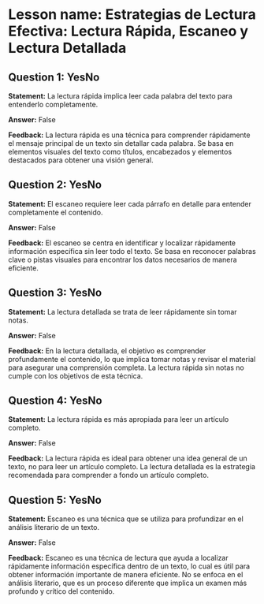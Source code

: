 # Lesson name: Estrategias de Lectura Efectiva: Lectura Rápida, Escaneo y Lectura Detallada

## Question 1: YesNo

**Statement:** La lectura rápida implica leer cada palabra del texto para entenderlo completamente.

**Answer:** False

**Feedback:**
La lectura rápida es una técnica para comprender rápidamente el mensaje principal de un texto sin detallar cada palabra. Se basa en elementos visuales del texto como títulos, encabezados y elementos destacados para obtener una visión general.


## Question 2: YesNo

**Statement:** El escaneo requiere leer cada párrafo en detalle para entender completamente el contenido.

**Answer:** False

**Feedback:**
El escaneo se centra en identificar y localizar rápidamente información específica sin leer todo el texto. Se basa en reconocer palabras clave o pistas visuales para encontrar los datos necesarios de manera eficiente.


## Question 3: YesNo

**Statement:** La lectura detallada se trata de leer rápidamente sin tomar notas.

**Answer:** False

**Feedback:**
En la lectura detallada, el objetivo es comprender profundamente el contenido, lo que implica tomar notas y revisar el material para asegurar una comprensión completa. La lectura rápida sin notas no cumple con los objetivos de esta técnica.


## Question 4: YesNo

**Statement:** La lectura rápida es más apropiada para leer un artículo completo.

**Answer:** False

**Feedback:**
La lectura rápida es ideal para obtener una idea general de un texto, no para leer un artículo completo. La lectura detallada es la estrategia recomendada para comprender a fondo un artículo completo.


## Question 5: YesNo

**Statement:** Escaneo es una técnica que se utiliza para profundizar en el análisis literario de un texto.

**Answer:** False

**Feedback:**
Escaneo es una técnica de lectura que ayuda a localizar rápidamente información específica dentro de un texto, lo cual es útil para obtener información importante de manera eficiente. No se enfoca en el análisis literario, que es un proceso diferente que implica un examen más profundo y crítico del contenido.

